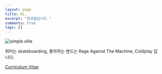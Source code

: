 ```yaml
---
layout: page
title: Hi.
excerpt: "한성필입니다."
comments: true
tags: []
---
```


![simple ollie](http://tinyurl.com/hyt8pnx)

취미는 skateboarding, 좋아하는 밴드는 Rage Against The Machine, Coldplay 입니다.

<a markdown="0" href="{{ site.url }}/CV" class="btn">Curriculum Vitae</a>
